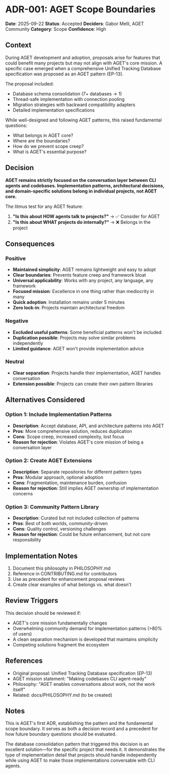 # ADR-001: AGET Scope Boundaries

**Date**: 2025-09-22
**Status**: Accepted
**Deciders**: Gabor Melli, AGET Community
**Category**: Scope
**Confidence**: High

## Context

During AGET development and adoption, proposals arise for features that could benefit many projects but may not align with AGET's core mission. A specific case emerged when a comprehensive Unified Tracking Database specification was proposed as an AGET pattern (EP-13).

The proposal included:
- Database schema consolidation (7+ databases → 1)
- Thread-safe implementation with connection pooling
- Migration strategies with backward compatibility adapters
- Detailed implementation specifications

While well-designed and following AGET patterns, this raised fundamental questions:
- What belongs in AGET core?
- Where are the boundaries?
- How do we prevent scope creep?
- What is AGET's essential purpose?

## Decision

**AGET remains strictly focused on the conversation layer between CLI agents and codebases. Implementation patterns, architectural decisions, and domain-specific solutions belong in individual projects, not AGET core.**

The litmus test for any AGET feature:
1. **"Is this about HOW agents talk to projects?"** → ✅ Consider for AGET
2. **"Is this about WHAT projects do internally?"** → ❌ Belongs in the project

## Consequences

### Positive
- **Maintained simplicity**: AGET remains lightweight and easy to adopt
- **Clear boundaries**: Prevents feature creep and framework bloat
- **Universal applicability**: Works with any project, any language, any framework
- **Focused mission**: Excellence in one thing rather than mediocrity in many
- **Quick adoption**: Installation remains under 5 minutes
- **Zero lock-in**: Projects maintain architectural freedom

### Negative
- **Excluded useful patterns**: Some beneficial patterns won't be included
- **Duplication possible**: Projects may solve similar problems independently
- **Limited guidance**: AGET won't provide implementation advice

### Neutral
- **Clear separation**: Projects handle their implementation, AGET handles conversation
- **Extension possible**: Projects can create their own pattern libraries

## Alternatives Considered

### Option 1: Include Implementation Patterns
- **Description**: Accept database, API, and architecture patterns into AGET
- **Pros**: More comprehensive solution, reduces duplication
- **Cons**: Scope creep, increased complexity, lost focus
- **Reason for rejection**: Violates AGET's core mission of being a conversation layer

### Option 2: Create AGET Extensions
- **Description**: Separate repositories for different pattern types
- **Pros**: Modular approach, optional adoption
- **Cons**: Fragmentation, maintenance burden, confusion
- **Reason for rejection**: Still implies AGET ownership of implementation concerns

### Option 3: Community Pattern Library
- **Description**: Curated but not included collection of patterns
- **Pros**: Best of both worlds, community-driven
- **Cons**: Quality control, versioning challenges
- **Reason for rejection**: Could be future enhancement, but not core responsibility

## Implementation Notes

1. Document this philosophy in PHILOSOPHY.md
2. Reference in CONTRIBUTING.md for contributors
3. Use as precedent for enhancement proposal reviews
4. Create clear examples of what belongs vs. what doesn't

## Review Triggers

This decision should be reviewed if:
- AGET's core mission fundamentally changes
- Overwhelming community demand for implementation patterns (>80% of users)
- A clean separation mechanism is developed that maintains simplicity
- Competing solutions fragment the ecosystem

## References

- Original proposal: Unified Tracking Database specification (EP-13)
- AGET mission statement: "Making codebases CLI agent-ready"
- Philosophy: "AGET enables conversations about work, not the work itself"
- Related: docs/PHILOSOPHY.md (to be created)

## Notes

This is AGET's first ADR, establishing the pattern and the fundamental scope boundary. It serves as both a decision record and a precedent for how future boundary questions should be evaluated.

The database consolidation pattern that triggered this decision is an excellent solution—for the specific project that needs it. It demonstrates the type of implementation detail that projects should handle independently while using AGET to make those implementations conversable with CLI agents.